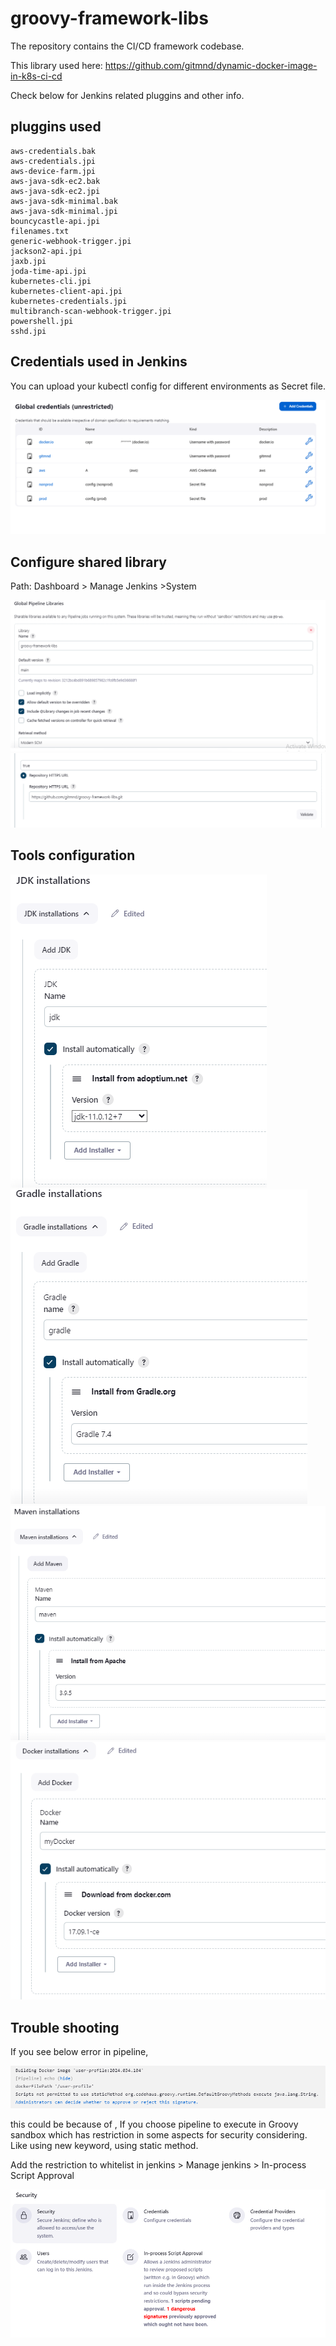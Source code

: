 
# groovy-framework-libs

 The repository contains the CI/CD framework codebase.

 This library used here: https://github.com/gitmnd/dynamic-docker-image-in-k8s-ci-cd

 Check below for Jenkins related pluggins and other info.


## pluggins used

``` 
aws-credentials.bak
aws-credentials.jpi
aws-device-farm.jpi
aws-java-sdk-ec2.bak
aws-java-sdk-ec2.jpi
aws-java-sdk-minimal.bak
aws-java-sdk-minimal.jpi
bouncycastle-api.jpi
filenames.txt
generic-webhook-trigger.jpi
jackson2-api.jpi
jaxb.jpi
joda-time-api.jpi
kubernetes-cli.jpi
kubernetes-client-api.jpi
kubernetes-credentials.jpi
multibranch-scan-webhook-trigger.jpi
powershell.jpi
sshd.jpi
```

## Credentials used in Jenkins

You can upload your kubectl config for different environments as Secret file.


![img_10.png](images%2Fimg_10.png)

## Configure shared library

Path: 
Dashboard > Manage Jenkins >System

![img_2.png](images%2Fimg_2.png)
![img_9.png](images%2Fimg_9.png)

## Tools configuration

![img_5.png](images%2Fimg_5.png)
![img_6.png](images%2Fimg_6.png)
![img_7.png](images%2Fimg_7.png)
![img_8.png](images%2Fimg_8.png)



## Trouble shooting

If you see below error in pipeline,

![img_1.png](images%2Fimg_1.png)

this could be because of , 
If you choose pipeline to execute in Groovy sandbox which has restriction in some aspects for security considering. Like using new keyword, using static method.

Add the restriction to whitelist in jenkins > Manage jenkins > In-process Script Approval

![img.png](images%2Fimg.png)

